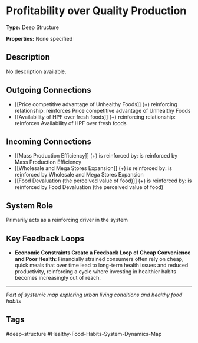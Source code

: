 # Profitability over Quality Production

**Type:** Deep Structure

**Properties:** None specified

## Description
No description available.

## Outgoing Connections
- [[Price competitive advantage of Unhealthy Foods]] (+) reinforcing relationship: reinforces Price competitive advantage of Unhealthy Foods
- [[Availability of HPF over fresh foods]] (+) reinforcing relationship: reinforces Availability of HPF over fresh foods

## Incoming Connections
- [[Mass Production Efficiency]] (+) is reinforced by: is reinforced by Mass Production Efficiency
- [[Wholesale and Mega Stores Expansion]] (+) is reinforced by: is reinforced by Wholesale and Mega Stores Expansion
- [[Food Devaluation (the perceived value of food)]] (+) is reinforced by: is reinforced by Food Devaluation (the perceived value of food)

## System Role
Primarily acts as a reinforcing driver in the system

## Key Feedback Loops
- **Economic Constraints Create a Feedback Loop of Cheap Convenience and Poor Health**: Financially strained consumers often rely on cheap, quick meals that over time lead to long-term health issues and reduced productivity, reinforcing a cycle where investing in healthier habits becomes increasingly out of reach.

---
*Part of systemic map exploring urban living conditions and healthy food habits*

## Tags
#deep-structure #Healthy-Food-Habits-System-Dynamics-Map
